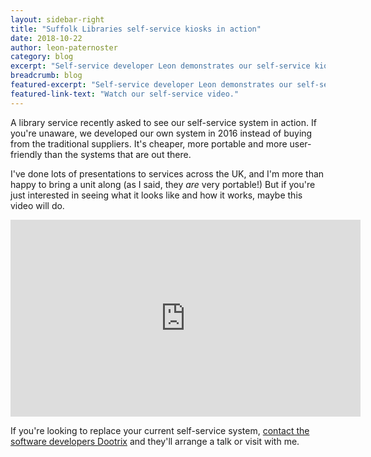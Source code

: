 ```yaml
---
layout: sidebar-right
title: "Suffolk Libraries self-service kiosks in action"
date: 2018-10-22
author: leon-paternoster
category: blog
excerpt: "Self-service developer Leon demonstrates our self-service kiosks in action."
breadcrumb: blog
featured-excerpt: "Self-service developer Leon demonstrates our self-service kiosks in action."
featured-link-text: "Watch our self-service video."
---
```


A library service recently asked to see our self-service system in action. If you're unaware, we developed our own system in 2016 instead of buying from the traditional suppliers. It's cheaper, more portable and more user-friendly than the systems that are out there.

I've done lots of presentations to services across the UK, and I'm more than happy to bring a unit along (as I said, they _are_ very portable!) But if you're just interested in seeing what it looks like and how it works, maybe this video will do.

<div class="custom-constrain">

<iframe width="560" height="315" src="https://www.youtube-nocookie.com/embed/ONrr7wQGDSM?controls=0" frameborder="0" allow="autoplay; encrypted-media" allowfullscreen></iframe>

</div>

If you're looking to replace your current self-service system, [contact the software developers Dootrix](https://dootrix.com/verso) and they'll arrange a talk or visit with me.
